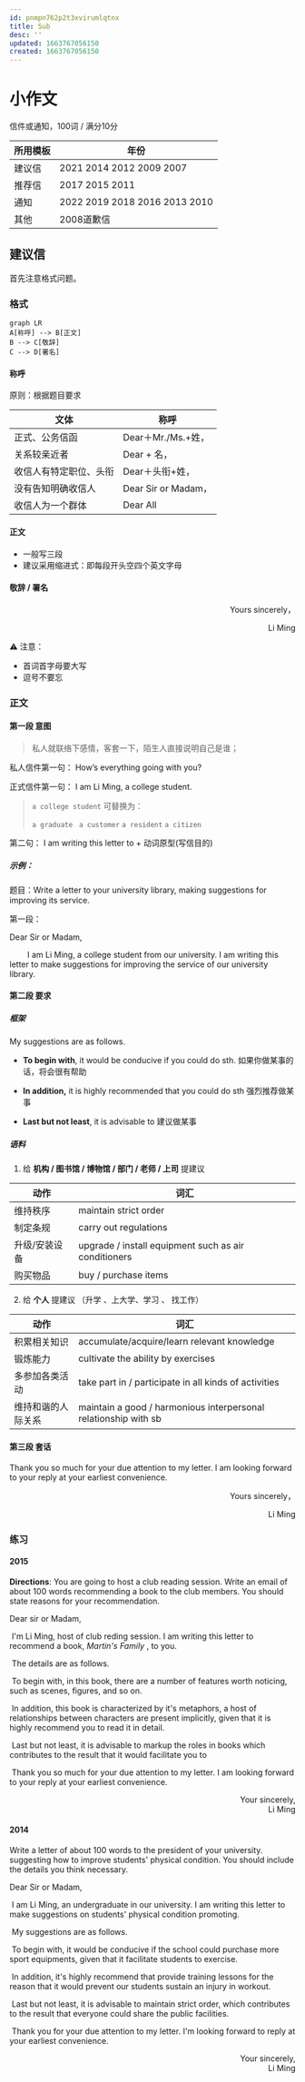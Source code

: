 ```yaml
---
id: pnmpn762p2t3xvirumlqtnx
title: Sub
desc: ''
updated: 1663767056150
created: 1663767056150
---
```




# 小作文

信件或通知，100词 / 满分10分

|所用模板 |年份| 
|---|--|
|建议信| 2021 2014 2012 2009 2007 |
|推荐信| 2017 2015 2011 |
|通知| 2022 2019 2018 2016 2013 2010 |
|其他| 2008道歉信|



## 建议信

首先注意格式问题。



### 格式

```mermaid
graph LR
A[称呼] --> B[正文]
B --> C[敬辞]
C --> D[署名]
```

#### 称呼

原则：根据题目要求

|文体|称呼|
|---|---|
|正式、公务信函 |Dear＋Mr./Ms.+姓，|
|关系较亲近者 | Dear + 名，|
|收信人有特定职位、头衔 | Dear＋头衔+姓，|
|没有告知明确收信人| Dear Sir or Madam，|
|收信人为一个群体| Dear All|



#### 正文

- 一般写三段 
- 建议采用缩进式：即每段开头空四个英文字母



#### 敬辞 / 署名

<p align="right">
Yours sincerely，         
</p>
<p align="right">
Li Ming        
</p>

⚠️ 注意： 

- 首词首字母要大写 
- 逗号不要忘 



### 正文



#### 第一段 意图

> 私人就联络下感情，客套一下，陌生人直接说明自己是谁；

私人信件第一句： How’s everything going with you? 

正式信件第一句： I am Li Ming, a college student.

> `a college student` 可替换为：
>
> `a graduate ` `a customer` `a resident` `a citizen`

第二句： I am writing this letter to + 动词原型(写信目的)

##### 示例：

题目：Write a letter to your university library, making suggestions for  improving its service.

第一段：

<p align="left">
Dear Sir or Madam,    
</p>
<p align="left">
&nbsp;&nbsp;&nbsp;&nbsp;&nbsp;&nbsp;&nbsp;&nbsp;I am Li Ming, a college student from our university.
I am writing this letter to make suggestions for
improving the service of our university library.
</p>

#### 第二段 要求

##### 框架

My suggestions are as follows. 

- **To begin with**,  it would be conducive if you could do sth. 如果你做某事的话，将会很有帮助

- **In addition,**  it is highly recommended that you could do sth 强烈推荐做某事 

- **Last but not least**,   it is advisable to 建议做某事

##### 语料

1. 给 **机构 / 图书馆 / 博物馆 / 部门 / 老师 / 上司** 提建议 

|动作|词汇|
|---|---|
|维持秩序|maintain strict order|
|制定条规|carry out regulations |
|升级/安装设备|upgrade / install equipment such as air conditioners |
|购买物品|buy / purchase items |

2. 给 **个人** 提建议 （升学 、上大学、学习 、 找工作）

|动作|词汇|
|---|---|
|积累相关知识|accumulate/acquire/learn relevant knowledge |
|锻炼能力|cultivate the ability by exercises |
|多参加各类活动|take part in / participate in all kinds of activities |
|维持和谐的人际关系|maintain a good / harmonious interpersonal relationship with sb|

#### 第三段 套话

Thank you so much for your due attention to my letter. I am looking forward to your reply at your earliest convenience.

<p align="right">
Yours sincerely，         
</p>
<p align="right">
Li Ming        
</p>

### 练习

#### 2015

**Directions**:
You are going to host a club reading session. Write an email of
about 100 words recommending a book to the club members.
You should state reasons for your recommendation.

Dear sir or Madam, 

​		I'm Li Ming, host of club reding session. I am writing this letter to recommend a book, *Martin's Family* , to you. 

​		The details are as follows.

​		To begin with, in this book, there are a number of features worth noticing, such as scenes, figures, and so on.

​		In addition, this book is characterized by it's metaphors, a host of relationships between characters are present implicitly, given that it is highly recommend  you to read it in detail.

​		Last but not least, it is advisable to markup the roles in books which contributes to the result that it would facilitate you to 

​		Thank you so much for your due attention to my letter. I am looking forward to your reply at your earliest convenience.

<p align="right">
    Your sincerely, <br>
    Li Ming
</p>



#### 2014

Write a letter of about 100 words to the president of your university.
suggesting how to improve students' physical condition.
You should include the details you think necessary.

Dear Sir or Madam,

​		I am Li Ming, an undergraduate in our university. I am writing this letter to make suggestions on students' physical condition promoting.

​		My suggestions are as follows.

​		To begin with, it would be conducive if the school could purchase more sport equipments, given that it facilitate students to exercise.

​		In addition, it's highly recommend that provide training lessons for the reason that it would prevent our students sustain an injury in workout. 

​		Last but not least, it is advisable to maintain strict order, which contributes to the result that everyone could share the public facilities.

​		Thank you for your due attention to my letter. I'm looking forward to reply at your earliest convenience.

<p align="right">
    Your sincerely, <br>
    Li Ming
</p>
